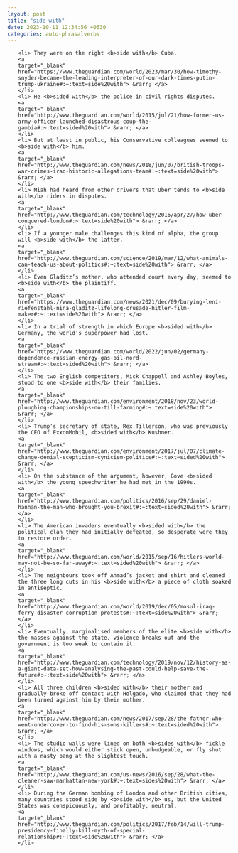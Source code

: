 ```yaml
---
layout: post
title: "side with"
date: 2023-10-11 12:34:56 +0530
categories: auto-phrasalverbs
---
```

<ol>

    <li> They were on the right <b>side with</b> Cuba.
    <a 
    target="_blank" 
    href="https://www.theguardian.com/world/2023/mar/30/how-timothy-snyder-became-the-leading-interpreter-of-our-dark-times-putin-trump-ukraine#:~:text=side%20with"> &rarr; </a>
    </li>
    <li> He <b>sided with</b> the police in civil rights disputes.
    <a 
    target="_blank" 
    href="http://www.theguardian.com/world/2015/jul/21/how-former-us-army-officer-launched-disastrous-coup-the-gambia#:~:text=sided%20with"> &rarr; </a>
    </li>
    <li> But at least in public, his Conservative colleagues seemed to <b>side with</b> him.
    <a 
    target="_blank" 
    href="http://www.theguardian.com/news/2018/jun/07/british-troops-war-crimes-iraq-historic-allegations-team#:~:text=side%20with"> &rarr; </a>
    </li>
    <li> Miah had heard from other drivers that Uber tends to <b>side with</b> riders in disputes.
    <a 
    target="_blank" 
    href="http://www.theguardian.com/technology/2016/apr/27/how-uber-conquered-london#:~:text=side%20with"> &rarr; </a>
    </li>
    <li> If a younger male challenges this kind of alpha, the group will <b>side with</b> the latter.
    <a 
    target="_blank" 
    href="http://www.theguardian.com/science/2019/mar/12/what-animals-can-teach-us-about-politics#:~:text=side%20with"> &rarr; </a>
    </li>
    <li> Even Gladitz’s mother, who attended court every day, seemed to <b>side with</b> the plaintiff.
    <a 
    target="_blank" 
    href="https://www.theguardian.com/news/2021/dec/09/burying-leni-riefenstahl-nina-gladitz-lifelong-crusade-hitler-film-maker#:~:text=side%20with"> &rarr; </a>
    </li>
    <li> In a trial of strength in which Europe <b>sided with</b> Germany, the world’s superpower had lost.
    <a 
    target="_blank" 
    href="https://www.theguardian.com/world/2022/jun/02/germany-dependence-russian-energy-gas-oil-nord-stream#:~:text=sided%20with"> &rarr; </a>
    </li>
    <li> The two English competitors, Mick Chappell and Ashley Boyles, stood to one <b>side with</b> their families.
    <a 
    target="_blank" 
    href="http://www.theguardian.com/environment/2018/nov/23/world-ploughing-championships-no-till-farming#:~:text=side%20with"> &rarr; </a>
    </li>
    <li> Trump’s secretary of state, Rex Tillerson, who was previously the CEO of ExxonMobil, <b>sided with</b> Kushner.
    <a 
    target="_blank" 
    href="http://www.theguardian.com/environment/2017/jul/07/climate-change-denial-scepticism-cynicism-politics#:~:text=sided%20with"> &rarr; </a>
    </li>
    <li> On the substance of the argument, however, Gove <b>sided with</b> the young speechwriter he had met in the 1990s.
    <a 
    target="_blank" 
    href="http://www.theguardian.com/politics/2016/sep/29/daniel-hannan-the-man-who-brought-you-brexit#:~:text=sided%20with"> &rarr; </a>
    </li>
    <li> The American invaders eventually <b>sided with</b> the political clan they had initially defeated, so desperate were they to restore order.
    <a 
    target="_blank" 
    href="http://www.theguardian.com/world/2015/sep/16/hitlers-world-may-not-be-so-far-away#:~:text=sided%20with"> &rarr; </a>
    </li>
    <li> The neighbours took off Ahmad’s jacket and shirt and cleaned the three long cuts in his <b>side with</b> a piece of cloth soaked in antiseptic.
    <a 
    target="_blank" 
    href="http://www.theguardian.com/world/2019/dec/05/mosul-iraq-ferry-disaster-corruption-protests#:~:text=side%20with"> &rarr; </a>
    </li>
    <li> Eventually, marginalised members of the elite <b>side with</b> the masses against the state, violence breaks out and the government is too weak to contain it.
    <a 
    target="_blank" 
    href="http://www.theguardian.com/technology/2019/nov/12/history-as-a-giant-data-set-how-analysing-the-past-could-help-save-the-future#:~:text=side%20with"> &rarr; </a>
    </li>
    <li> All three children <b>sided with</b> their mother and gradually broke off contact with Holgado, who claimed that they had been turned against him by their mother.
    <a 
    target="_blank" 
    href="http://www.theguardian.com/news/2017/sep/28/the-father-who-went-undercover-to-find-his-sons-killers#:~:text=sided%20with"> &rarr; </a>
    </li>
    <li> The studio walls were lined on both <b>sides with</b> fickle windows, which would either stick open, unbudgeable, or fly shut with a nasty bang at the slightest touch.
    <a 
    target="_blank" 
    href="http://www.theguardian.com/us-news/2016/sep/28/what-the-cleaner-saw-manhattan-new-york#:~:text=sides%20with"> &rarr; </a>
    </li>
    <li> During the German bombing of London and other British cities, many countries stood side by <b>side with</b> us, but the United States was conspicuously, and profitably, neutral.
    <a 
    target="_blank" 
    href="http://www.theguardian.com/politics/2017/feb/14/will-trump-presidency-finally-kill-myth-of-special-relationship#:~:text=side%20with"> &rarr; </a>
    </li>